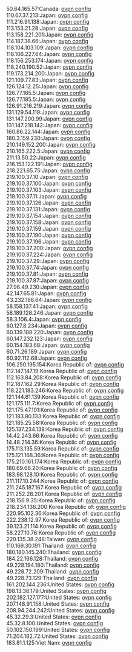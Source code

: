50.64.165.57:Canada: [ovpn config](vpn/50_64_165_57.ovpn)  
110.67.37.213:Japan: [ovpn config](vpn/110_67_37_213.ovpn)  
111.216.91.138:Japan: [ovpn config](vpn/111_216_91_138.ovpn)  
113.153.21.28:Japan: [ovpn config](vpn/113_153_21_28.ovpn)  
113.158.221.201:Japan: [ovpn config](vpn/113_158_221_201.ovpn)  
114.187.38.66:Japan: [ovpn config](vpn/114_187_38_66.ovpn)  
118.104.103.109:Japan: [ovpn config](vpn/118_104_103_109.ovpn)  
118.106.227.64:Japan: [ovpn config](vpn/118_106_227_64.ovpn)  
118.156.253.174:Japan: [ovpn config](vpn/118_156_253_174.ovpn)  
118.240.190.52:Japan: [ovpn config](vpn/118_240_190_52.ovpn)  
119.173.214.200:Japan: [ovpn config](vpn/119_173_214_200.ovpn)  
121.109.77.83:Japan: [ovpn config](vpn/121_109_77_83.ovpn)  
126.124.12.25:Japan: [ovpn config](vpn/126_124_12_25.ovpn)  
126.77.185.5:Japan: [ovpn config](vpn/126_77_185_5.ovpn)  
126.77.185.5:Japan: [ovpn config](vpn/126_77_185_5.ovpn)  
126.91.216.219:Japan: [ovpn config](vpn/126_91_216_219.ovpn)  
131.129.54.119:Japan: [ovpn config](vpn/131_129_54_119.ovpn)  
131.147.200.99:Japan: [ovpn config](vpn/131_147_200_99.ovpn)  
131.147.218.142:Japan: [ovpn config](vpn/131_147_218_142.ovpn)  
160.86.22.144:Japan: [ovpn config](vpn/160_86_22_144.ovpn)  
180.3.159.230:Japan: [ovpn config](vpn/180_3_159_230.ovpn)  
210.149.152.200:Japan: [ovpn config](vpn/210_149_152_200.ovpn)  
210.165.222.5:Japan: [ovpn config](vpn/210_165_222_5.ovpn)  
211.13.50.22:Japan: [ovpn config](vpn/211_13_50_22.ovpn)  
216.153.122.191:Japan: [ovpn config](vpn/216_153_122_191.ovpn)  
218.221.65.75:Japan: [ovpn config](vpn/218_221_65_75.ovpn)  
219.100.37.10:Japan: [ovpn config](vpn/219_100_37_10.ovpn)  
219.100.37.100:Japan: [ovpn config](vpn/219_100_37_100.ovpn)  
219.100.37.103:Japan: [ovpn config](vpn/219_100_37_103.ovpn)  
219.100.37.11:Japan: [ovpn config](vpn/219_100_37_11.ovpn)  
219.100.37.126:Japan: [ovpn config](vpn/219_100_37_126.ovpn)  
219.100.37.131:Japan: [ovpn config](vpn/219_100_37_131.ovpn)  
219.100.37.154:Japan: [ovpn config](vpn/219_100_37_154.ovpn)  
219.100.37.158:Japan: [ovpn config](vpn/219_100_37_158.ovpn)  
219.100.37.159:Japan: [ovpn config](vpn/219_100_37_159.ovpn)  
219.100.37.190:Japan: [ovpn config](vpn/219_100_37_190.ovpn)  
219.100.37.196:Japan: [ovpn config](vpn/219_100_37_196.ovpn)  
219.100.37.200:Japan: [ovpn config](vpn/219_100_37_200.ovpn)  
219.100.37.224:Japan: [ovpn config](vpn/219_100_37_224.ovpn)  
219.100.37.29:Japan: [ovpn config](vpn/219_100_37_29.ovpn)  
219.100.37.74:Japan: [ovpn config](vpn/219_100_37_74.ovpn)  
219.100.37.81:Japan: [ovpn config](vpn/219_100_37_81.ovpn)  
219.100.37.87:Japan: [ovpn config](vpn/219_100_37_87.ovpn)  
27.98.49.230:Japan: [ovpn config](vpn/27_98_49_230.ovpn)  
42.147.65.81:Japan: [ovpn config](vpn/42_147_65_81.ovpn)  
43.232.186.64:Japan: [ovpn config](vpn/43_232_186_64.ovpn)  
58.158.137.41:Japan: [ovpn config](vpn/58_158_137_41.ovpn)  
58.189.128.246:Japan: [ovpn config](vpn/58_189_128_246.ovpn)  
58.3.106.4:Japan: [ovpn config](vpn/58_3_106_4.ovpn)  
60.127.8.234:Japan: [ovpn config](vpn/60_127_8_234.ovpn)  
60.139.188.220:Japan: [ovpn config](vpn/60_139_188_220.ovpn)  
60.147.232.123:Japan: [ovpn config](vpn/60_147_232_123.ovpn)  
60.154.183.68:Japan: [ovpn config](vpn/60_154_183_68.ovpn)  
60.71.26.189:Japan: [ovpn config](vpn/60_71_26_189.ovpn)  
60.92.112.68:Japan: [ovpn config](vpn/60_92_112_68.ovpn)  
106.250.195.154:Korea Republic of: [ovpn config](vpn/106_250_195_154.ovpn)  
112.147.147.19:Korea Republic of: [ovpn config](vpn/112_147_147_19.ovpn)  
112.163.84.208:Korea Republic of: [ovpn config](vpn/112_163_84_208.ovpn)  
112.187.162.29:Korea Republic of: [ovpn config](vpn/112_187_162_29.ovpn)  
118.221.183.246:Korea Republic of: [ovpn config](vpn/118_221_183_246.ovpn)  
121.144.61.139:Korea Republic of: [ovpn config](vpn/121_144_61_139.ovpn)  
121.175.111.7:Korea Republic of: [ovpn config](vpn/121_175_111_7.ovpn)  
121.175.47.191:Korea Republic of: [ovpn config](vpn/121_175_47_191.ovpn)  
121.183.80.133:Korea Republic of: [ovpn config](vpn/121_183_80_133.ovpn)  
121.185.25.58:Korea Republic of: [ovpn config](vpn/121_185_25_58.ovpn)  
125.137.234.138:Korea Republic of: [ovpn config](vpn/125_137_234_138.ovpn)  
14.42.243.66:Korea Republic of: [ovpn config](vpn/14_42_243_66.ovpn)  
14.48.214.36:Korea Republic of: [ovpn config](vpn/14_48_214_36.ovpn)  
175.113.135.59:Korea Republic of: [ovpn config](vpn/175_113_135_59.ovpn)  
175.121.168.36:Korea Republic of: [ovpn config](vpn/175_121_168_36.ovpn)  
175.210.161.174:Korea Republic of: [ovpn config](vpn/175_210_161_174.ovpn)  
180.69.66.20:Korea Republic of: [ovpn config](vpn/180_69_66_20.ovpn)  
183.98.128.10:Korea Republic of: [ovpn config](vpn/183_98_128_10.ovpn)  
211.117.10.244:Korea Republic of: [ovpn config](vpn/211_117_10_244.ovpn)  
211.245.187.167:Korea Republic of: [ovpn config](vpn/211_245_187_167.ovpn)  
211.252.28.201:Korea Republic of: [ovpn config](vpn/211_252_28_201.ovpn)  
218.156.9.35:Korea Republic of: [ovpn config](vpn/218_156_9_35.ovpn)  
218.234.136.200:Korea Republic of: [ovpn config](vpn/218_234_136_200.ovpn)  
220.95.102.36:Korea Republic of: [ovpn config](vpn/220_95_102_36.ovpn)  
222.238.12.97:Korea Republic of: [ovpn config](vpn/222_238_12_97.ovpn)  
39.123.21.114:Korea Republic of: [ovpn config](vpn/39_123_21_114.ovpn)  
58.227.10.76:Korea Republic of: [ovpn config](vpn/58_227_10_76.ovpn)  
220.135.38.248:Taiwan: [ovpn config](vpn/220_135_38_248.ovpn)  
110.169.30.191:Thailand: [ovpn config](vpn/110_169_30_191.ovpn)  
180.180.145.240:Thailand: [ovpn config](vpn/180_180_145_240.ovpn)  
184.22.166.128:Thailand: [ovpn config](vpn/184_22_166_128.ovpn)  
49.228.194.180:Thailand: [ovpn config](vpn/49_228_194_180.ovpn)  
49.228.72.209:Thailand: [ovpn config](vpn/49_228_72_209.ovpn)  
49.228.73.129:Thailand: [ovpn config](vpn/49_228_73_129.ovpn)  
161.202.144.236:United States: [ovpn config](vpn/161_202_144_236.ovpn)  
198.13.36.179:United States: [ovpn config](vpn/198_13_36_179.ovpn)  
202.182.127.177:United States: [ovpn config](vpn/202_182_127_177.ovpn)  
207.148.91.158:United States: [ovpn config](vpn/207_148_91_158.ovpn)  
208.94.244.242:United States: [ovpn config](vpn/208_94_244_242.ovpn)  
45.32.29.3:United States: [ovpn config](vpn/45_32_29_3.ovpn)  
45.32.8.100:United States: [ovpn config](vpn/45_32_8_100.ovpn)  
50.102.150.199:United States: [ovpn config](vpn/50_102_150_199.ovpn)  
71.204.182.72:United States: [ovpn config](vpn/71_204_182_72.ovpn)  
183.81.1.125:Viet Nam: [ovpn config](vpn/183_81_1_125.ovpn)  
